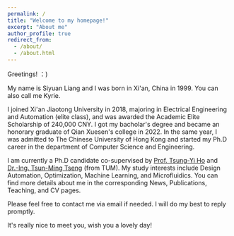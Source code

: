 ```yaml
---
permalink: /
title: "Welcome to my homepage!"
excerpt: "About me"
author_profile: true
redirect_from: 
  - /about/
  - /about.html
---
```


Greetings! ：)

My name is Siyuan Liang and I was born in Xi'an, China in 1999. You can also call me Kyrie.

I joined Xi'an Jiaotong University in 2018, majoring in Electrical Engineering and Automation (elite class), and was awarded the Academic Elite Scholarship of 240,000 CNY. I got my bacholar's degree and became an honorary graduate of Qian Xuesen's college in 2022. In the same year, I was admitted to The Chinese University of Hong Kong and started my Ph.D career in the department of Computer Science and Engineering.

I am currently a Ph.D candidate co-supervised by <a href="https://tsungyiho.github.io">Prof. Tsung-Yi Ho</a> and <a href="https://www.ce.cit.tum.de/en/eda/persons/tsun-ming-tseng">Dr.-Ing. Tsun-Ming Tseng</a> (from TUM). My study interests include Design Automation, Optimization, Machine Learning, and Microfluidics. You can find more details about me in the corresponding News, Publications, Teaching, and CV pages.

Please feel free to contact me via email if needed. I will do my best to reply promptly.

It's really nice to meet you, wish you a lovely day!



<body>
<script type='text/javascript' id='clustrmaps' src='//cdn.clustrmaps.com/map_v2.js?cl=ffffff&w=600&t=tt&d=3hYg96CqA8tHVFDAUu79fnP_Kxf-pWJg6j4naqdR5S0'></script>
</body>
